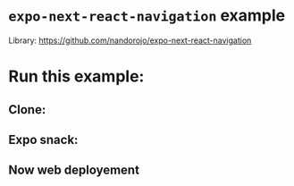 # `expo-next-react-navigation` example

Library: https://github.com/nandorojo/expo-next-react-navigation

# Run this example:

## Clone:

## Expo snack:

## Now web deployement
